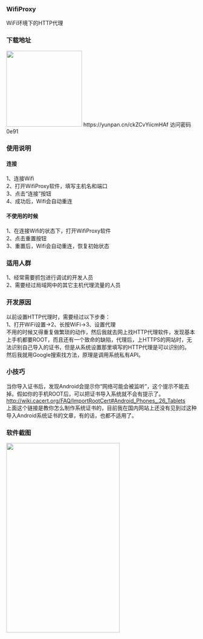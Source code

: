 ### WifiProxy
WiFi环境下的HTTP代理

### 下载地址
<img src="https://github.com/abcmmee/WifiProxy/raw/master/picture/360.png" width="200px" height="200px">
https://yunpan.cn/ckZCvYiicmHAf  访问密码 0e91

### 使用说明
#### 连接
1、连接Wifi<br>
2、打开WifiProxy软件，填写主机名和端口<br>
3、点击“连接”按钮<br>
4、成功后，Wifi会自动重连

#### 不使用的时候
1、在连接Wifi的状态下，打开WifiProxy软件<br>
2、点击重置按钮<br>
3、重置后，Wifi会自动重连，恢复初始状态

### 适用人群
1、经常需要抓包进行调试的开发人员<br>
2、需要经过局域网中的其它主机代理流量的人员

### 开发原因
以前设置HTTP代理时，需要经过以下步奏：<br>
1、打开WiFi设置->2、长按WiFi->3、设置代理<br>
不用的时候又得重复做繁琐的动作，然后我就去网上找HTTP代理软件，发现基本上手机都要ROOT，而且还有一个致命的缺陷，代理后，上HTTPS的网站时，无法识别自己导入的证书，但是从系统设置那里填写的HTTP代理是可以识别的。<br>
然后我就用Google搜索找方法，原理是调用系统私有API。<br>

### 小技巧
当你导入证书后，发现Android会提示你“网络可能会被监听”，这个提示不能去掉。假如你的手机ROOT后，可以把证书导入系统就不会有提示了。<br>
http://wiki.cacert.org/FAQ/ImportRootCert#Android_Phones_.26_Tablets<br>
上面这个链接是教你怎么制作系统证书的，目前我在国内网站上还没有见到过这种导入Android系统证书的文章，有的话，也都不适用了。

### 软件截图
<img src="https://raw.githubusercontent.com/abcmmee/WifiProxy/master/picture/1.png" width="300" height="500">

